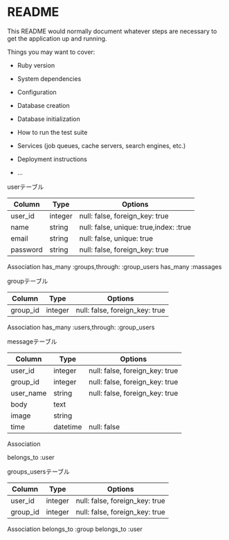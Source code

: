 # README

This README would normally document whatever steps are necessary to get the
application up and running.

Things you may want to cover:

* Ruby version

* System dependencies

* Configuration

* Database creation

* Database initialization

* How to run the test suite

* Services (job queues, cache servers, search engines, etc.)

* Deployment instructions

* ...

userテーブル


|Column|Type|Options|
|------|----|-------|
|user_id|integer|null: false, foreign_key: true|
|name|string|null: false, unique: true,index: :true|
|email|string|null: false, unique: true|
|password|string|null: false, foreign_key: true|

Association
has_many :groups,through: :group_users
has_many :massages



groupテーブル

|Column|Type|Options|
|------|----|-------|
|group_id|integer|null: false, foreign_key: true|

Association
has_many :users,through: :group_users



messageテーブル

|Column|Type|Options|
|------|----|-------|
|user_id|integer|null: false, foreign_key: true|
|group_id|integer|null: false, foreign_key: true|
|user_name|string|null: false, foreign_key: true|
|body  | text|      |
|image|string|       |
|time|datetime|null: false|

Association

belongs_to :user




groups_usersテーブル

|Column|Type|Options|
|------|----|-------|
|user_id|integer|null: false, foreign_key: true|
|group_id|integer|null: false, foreign_key: true|

Association
  belongs_to :group
  belongs_to :user

